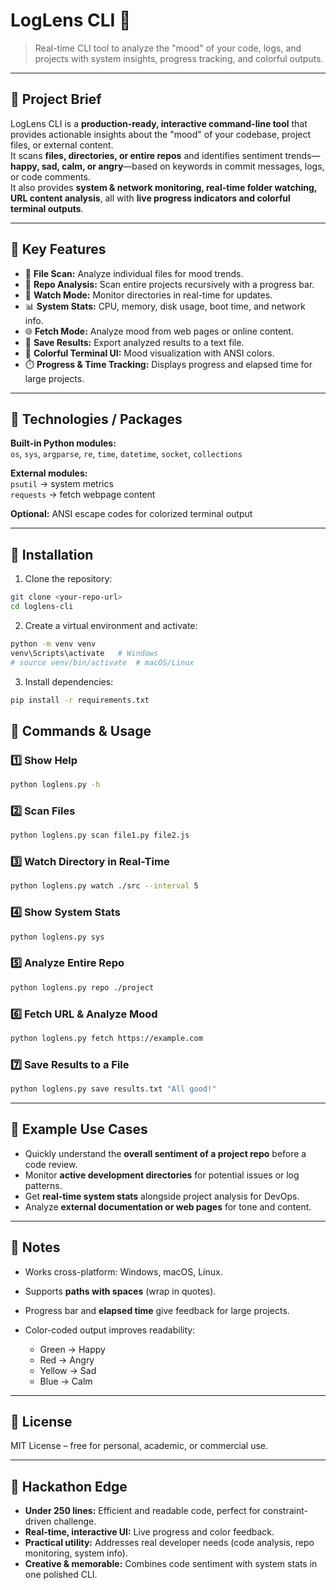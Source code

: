 # LogLens CLI 🎯

> Real-time CLI tool to analyze the "mood" of your code, logs, and projects with system insights, progress tracking, and colorful outputs.

---

## 🔹 Project Brief
LogLens CLI is a **production-ready, interactive command-line tool** that provides actionable insights about the "mood" of your codebase, project files, or external content.  
It scans **files, directories, or entire repos** and identifies sentiment trends—**happy, sad, calm, or angry**—based on keywords in commit messages, logs, or code comments.  
It also provides **system & network monitoring, real-time folder watching, URL content analysis**, all with **live progress indicators and colorful terminal outputs**.

---

## 🔹 Key Features
- 🔎 **File Scan:** Analyze individual files for mood trends.  
- 📂 **Repo Analysis:** Scan entire projects recursively with a progress bar.  
- 👀 **Watch Mode:** Monitor directories in real-time for updates.  
- 📊 **System Stats:** CPU, memory, disk usage, boot time, and network info.  
- 🌐 **Fetch Mode:** Analyze mood from web pages or online content.  
- 💾 **Save Results:** Export analyzed results to a text file.  
- 🎨 **Colorful Terminal UI:** Mood visualization with ANSI colors.  
- ⏱️ **Progress & Time Tracking:** Displays progress and elapsed time for large projects.  

---

## 🔹 Technologies / Packages
**Built-in Python modules:**  
`os`, `sys`, `argparse`, `re`, `time`, `datetime`, `socket`, `collections`  

**External modules:**  
`psutil` → system metrics  
`requests` → fetch webpage content  

**Optional:** ANSI escape codes for colorized terminal output  

---

## 🔹 Installation

1. Clone the repository:

```bash
git clone <your-repo-url>
cd loglens-cli
````

2. Create a virtual environment and activate:

```bash
python -m venv venv
venv\Scripts\activate   # Windows
# source venv/bin/activate  # macOS/Linux
```

3. Install dependencies:

```bash
pip install -r requirements.txt
```

## 🔹 Commands & Usage

### 1️⃣ Show Help

```bash
python loglens.py -h
```

### 2️⃣ Scan Files

```bash
python loglens.py scan file1.py file2.js
```

### 3️⃣ Watch Directory in Real-Time

```bash
python loglens.py watch ./src --interval 5
```

### 4️⃣ Show System Stats

```bash
python loglens.py sys
```

### 5️⃣ Analyze Entire Repo

```bash
python loglens.py repo ./project
```

### 6️⃣ Fetch URL & Analyze Mood

```bash
python loglens.py fetch https://example.com
```

### 7️⃣ Save Results to a File

```bash
python loglens.py save results.txt "All good!"
```

---

## 🔹 Example Use Cases

* Quickly understand the **overall sentiment of a project repo** before a code review.
* Monitor **active development directories** for potential issues or log patterns.
* Get **real-time system stats** alongside project analysis for DevOps.
* Analyze **external documentation or web pages** for tone and content.

---

## 🔹 Notes

* Works cross-platform: Windows, macOS, Linux.
* Supports **paths with spaces** (wrap in quotes).
* Progress bar and **elapsed time** give feedback for large projects.
* Color-coded output improves readability:

  * Green → Happy
  * Red → Angry
  * Yellow → Sad
  * Blue → Calm

---

## 🔹 License

MIT License – free for personal, academic, or commercial use.

---

## 🔹 Hackathon Edge

* **Under 250 lines:** Efficient and readable code, perfect for constraint-driven challenge.
* **Real-time, interactive UI:** Live progress and color feedback.
* **Practical utility:** Addresses real developer needs (code analysis, repo monitoring, system info).
* **Creative & memorable:** Combines code sentiment with system stats in one polished CLI.

